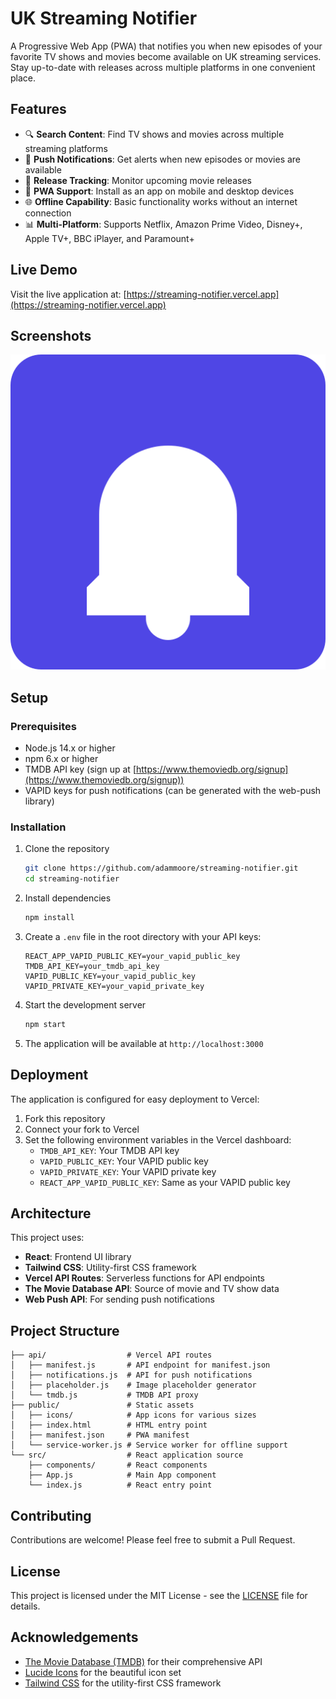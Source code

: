 # UK Streaming Notifier

A Progressive Web App (PWA) that notifies you when new episodes of your favorite TV shows and movies become available on UK streaming services. Stay up-to-date with releases across multiple platforms in one convenient place.

## Features

- 🔍 **Search Content**: Find TV shows and movies across multiple streaming platforms
- 🔔 **Push Notifications**: Get alerts when new episodes or movies are available
- 📅 **Release Tracking**: Monitor upcoming movie releases
- 📱 **PWA Support**: Install as an app on mobile and desktop devices
- 🌐 **Offline Capability**: Basic functionality works without an internet connection
- 📊 **Multi-Platform**: Supports Netflix, Amazon Prime Video, Disney+, Apple TV+, BBC iPlayer, and Paramount+

## Live Demo

Visit the live application at: [https://streaming-notifier.vercel.app](https://streaming-notifier.vercel.app)

## Screenshots

![Application Screenshot](https://raw.githubusercontent.com/adammoore/streaming-notifier/main/public/icons/icon-512x512.png)

## Setup

### Prerequisites

- Node.js 14.x or higher
- npm 6.x or higher
- TMDB API key (sign up at [https://www.themoviedb.org/signup](https://www.themoviedb.org/signup))
- VAPID keys for push notifications (can be generated with the web-push library)

### Installation

1. Clone the repository
   ```bash
   git clone https://github.com/adammoore/streaming-notifier.git
   cd streaming-notifier
   ```

2. Install dependencies
   ```bash
   npm install
   ```

3. Create a `.env` file in the root directory with your API keys:
   ```
   REACT_APP_VAPID_PUBLIC_KEY=your_vapid_public_key
   TMDB_API_KEY=your_tmdb_api_key
   VAPID_PUBLIC_KEY=your_vapid_public_key
   VAPID_PRIVATE_KEY=your_vapid_private_key
   ```

4. Start the development server
   ```bash
   npm start
   ```

5. The application will be available at `http://localhost:3000`

## Deployment

The application is configured for easy deployment to Vercel:

1. Fork this repository
2. Connect your fork to Vercel
3. Set the following environment variables in the Vercel dashboard:
   - `TMDB_API_KEY`: Your TMDB API key
   - `VAPID_PUBLIC_KEY`: Your VAPID public key
   - `VAPID_PRIVATE_KEY`: Your VAPID private key
   - `REACT_APP_VAPID_PUBLIC_KEY`: Same as your VAPID public key

## Architecture

This project uses:

- **React**: Frontend UI library
- **Tailwind CSS**: Utility-first CSS framework
- **Vercel API Routes**: Serverless functions for API endpoints
- **The Movie Database API**: Source of movie and TV show data
- **Web Push API**: For sending push notifications

## Project Structure

```
├── api/                  # Vercel API routes
│   ├── manifest.js       # API endpoint for manifest.json
│   ├── notifications.js  # API for push notifications
│   ├── placeholder.js    # Image placeholder generator
│   └── tmdb.js           # TMDB API proxy
├── public/               # Static assets
│   ├── icons/            # App icons for various sizes
│   ├── index.html        # HTML entry point
│   ├── manifest.json     # PWA manifest
│   └── service-worker.js # Service worker for offline support
└── src/                  # React application source
    ├── components/       # React components
    ├── App.js            # Main App component
    └── index.js          # React entry point
```

## Contributing

Contributions are welcome! Please feel free to submit a Pull Request.

## License

This project is licensed under the MIT License - see the [LICENSE](LICENSE) file for details.

## Acknowledgements

- [The Movie Database (TMDB)](https://www.themoviedb.org/) for their comprehensive API
- [Lucide Icons](https://lucide.dev/) for the beautiful icon set
- [Tailwind CSS](https://tailwindcss.com/) for the utility-first CSS framework

